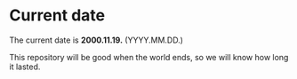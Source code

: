 # Current date

The current date is **2000.11.19.** (YYYY.MM.DD.)

This repository will be good when the world ends, so we will know how long it lasted.